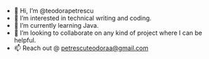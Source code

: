 - 👋 Hi, I’m @teodorapetrescu
- 👀 I’m interested in technical writing and coding.
- 🌱 I’m currently learning Java.
- 💞️ I’m looking to collaborate on any kind of project where I can be helpful.
- 📫 Reach out @ petrescuteodoraa@gmail.com

<!---
teodorapetrescu/teodorapetrescu is a ✨ special ✨ repository because its `README.md` (this file) appears on your GitHub profile.
You can click the Preview link to take a look at your changes.
--->
